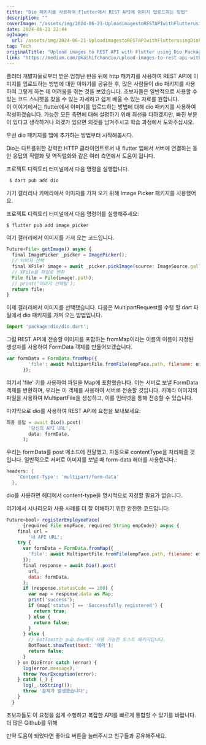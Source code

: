 ```yaml
---
title: "Dio 패키지를 사용하여 Flutter에서 REST API에 이미지 업로드하는 방법"
description: ""
coverImage: "/assets/img/2024-06-21-UploadimagestoRESTAPIwithFlutterusingDioPackage_0.png"
date: 2024-06-21 22:44
ogImage: 
  url: /assets/img/2024-06-21-UploadimagestoRESTAPIwithFlutterusingDioPackage_0.png
tag: Tech
originalTitle: "Upload images to REST API with Flutter using Dio Package"
link: "https://medium.com/@kashifchandio/upload-images-to-rest-api-with-flutter-using-dio-package-421111389c27"
---
```



플러터 개발자들로부터 받은 엄청난 반응 뒤에 http 패키지를 사용하여 REST API에 이미지를 업로드하는 방법에 대한 이야기를 공유한 후, 많은 사람들이 dio 패키지를 사용하여 그렇게 하는 데 어려움을 겪는 것을 보았습니다. 초보자들은 일반적으로 사용할 수 있는 코드 스니펫을 찾을 수 있는 자세하고 쉽게 배울 수 있는 자료를 원합니다.   
이 이야기에서는 flutter에서 이미지를 업로드하는 방법에 대해 dio 패키지를 사용하여 작성하겠습니다. 가능한 모든 측면에 대해 설명하기 위해 최선을 다하겠지만, 빠진 부분이 있다고 생각하거나 의겢가 있으면 의겢를 남겨주시고 학습 과정에서 도와주십시오.  

우선 dio 패키지를 앱에 추가하는 방법부터 시작해봅시다.  

Dio는 다트를위한 강력한 HTTP 클라이언트로서 내 flutter 앱에서 서버에 연결하는 동안 응답의 직렬화 및 역직렬화와 같은 여러 측면에서 도움이 됩니다.   

프로젝트 디렉토리 터미널에서 다음 명령을 실행합니다.

<div class="content-ad"></div>

```dart
 $ dart pub add dio
```

기기 갤러리나 카메라에서 이미지를 가져 오기 위해 Image Picker 패키지를 사용했어요.

프로젝트 디렉토리 터미널에서 다음 명령어를 실행해주세요:

```dart
$ flutter pub add image_picker
```

<div class="content-ad"></div>

여기 갤러리에서 이미지를 가져 오는 코드입니다.

```js
Future<File> getImage() async {
  final ImagePicker _picker = ImagePicker();
  // 이미지 선택
  final XFile? image = await _picker.pickImage(source: ImageSource.gallery);
  // XFile을 파일로 변환
  File file = File(image!.path);
  // print(‘이미지 선택됨');
  return file;
}
```

이제 갤러리에서 이미지를 선택했습니다. 다음은 MultipartRequest를 수행 할 dart 파일에서 dio 패키지를 가져 오는 방법입니다.

```js
import 'package:dio/dio.dart';
```

<div class="content-ad"></div>

그럼 REST API에 전송할 이미지를 포함하는 fromMap이라는 이름의 이름이 지정된 생성자를 사용하여 FormData 객체를 만들어보겠습니다.

```js
var formData = FormData.fromMap({
        'file': await MultipartFile.fromFile(empFace.path, filename: empCode),
      });
```

여기서 'file' 키를 사용하여 파일을 Map에 포함했습니다. 이는 서버로 보낼 FormData 객체를 반환하며, 우리는 이 객체를 사용하여 서버로 전송할 것입니다. 카메라 이미지의 파일을 사용하여 MultipartFile을 생성하고, 이를 인터넷을 통해 전송할 수 있습니다.

마지막으로 dio를 사용하여 REST API에 요청을 보내보세요:

<div class="content-ad"></div>

```dart
최종 응답 = await Dio().post(
        '당신의 API URL',
        data: formData,
      );
```

우리는 formData를 post 메소드에 전달했고, 자동으로 contentType을 처리해줄 것입니다. 일반적으로 서버로 이미지를 보낼 때 form-data 헤더를 사용합니다.:

```dart
headers: {
    'Content-Type': 'multipart/form-data'
  },
```

dio를 사용하면 헤더에서 content-type을 명시적으로 지정할 필요가 없습니다.  

<div class="content-ad"></div>

여기에서 시나리오와 사용 사례를 더 잘 이해하기 위한 완전한 코드입니다:

```js
Future<bool> registerEmployeeFace(
      {required File empFace, required String empCode}) async {
    final url =
        '내 API URL';
    try {
      var formData = FormData.fromMap({
        'file': await MultipartFile.fromFile(empFace.path, filename: empCode),
      });
      final response = await Dio().post(
        url,
        data: formData,
      );
      if (response.statusCode == 200) {
        var map = response.data as Map;
        print('success');
        if (map['status'] == 'Successfully registered') {
          return true;
        } else {
          return false;
        }
      } else {
        // BotToast는 pub.dev에서 사용 가능한 토스트 패키지입니다.
        BotToast.showText(text: '에러');
        return false;
      }
    } on DioError catch (error) {
      log(error.message);
      throw YourException(error);
    } catch (_) {
      log(_.toString());
      throw '문제가 발생했습니다';
    }
  }
```

초보자들도 이 요청을 쉽게 수행하고 복잡한 API를 빠르게 통합할 수 있기를 바랍니다. 더 많은 Github를 위해

<div class="content-ad"></div>

만약 도움이 되었다면 좋아요 버튼을 눌러주시고 친구들과 공유해주세요.
